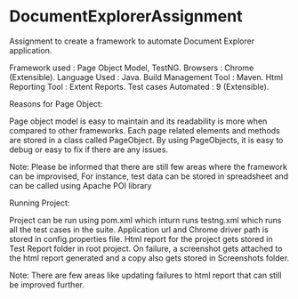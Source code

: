 # DocumentExplorerAssignment
Assignment to create a framework to automate Document Explorer application.

 Framework used : Page Object Model, TestNG.
 Browsers : Chrome (Extensible).
 Language Used : Java.
 Build Management Tool : Maven.
 Html Reporting Tool : Extent Reports.
 Test cases Automated : 9 (Extensible).

Reasons for Page Object:

Page object model is easy to maintain and its readability is more when compared to other frameworks.
Each page related elements and methods are stored in a class called PageObject.
By using PageObjects, it is easy to debug or easy to fix if there are any issues.

Note: Please be informed that there are still few areas where the framework can be improvised, 
For instance, test data can be stored in spreadsheet and can be called using Apache POI library

Running Project:

Project can be run using pom.xml which inturn runs testng.xml which runs all the test cases in the suite.
Application url and Chrome driver path is stored in config.properties file.
Html report for the project gets stored in Test Report folder in root project.
On failure, a screenshot gets attached to the html report generated and a copy also gets stored in Screenshots folder.

Note: There are few areas like updating failures to html report that can still be improved further.






